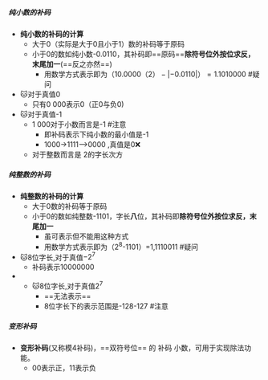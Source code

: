 ##### 纯小数的补码
- **纯小数的补码的计算**
	- 大于0（实际是大于0且小于1）数的补码等于原码
	- 小于0的数如纯小数-0.0110，其补码即==原码==**除符号位外按位求反，末尾加一**(==反之亦然==)
		- 用数学方式表示即为$（10.0000（2）-|-0.0110|）=1.1010000$ #疑问
- 🐱对于真值0
	- 只有0 000表示0（正0与负0)
- 🐱对于真值-1
	- 1 000对于小数而言是-1 #注意
		- 即补码表示下纯小数的最小值是-1
		- 1000->1111-->0000 ,真值是0❌
	- 对于整数而言是 2的字长次方
##### 纯整数的补码
- **纯整数的补码的计算**
	- 大于0数的补码等于原码
	- 小于0的数如纯整数-1101，字长**八**位，其补码即**除符号位外按位求反，末尾加一** 
		-  虽可表示但不能用这种方式 
		- 用数学方式表示即为（$2^8$-1101）=1,1110011 #疑问
- 🐱8位字长,对于真值$-2^7$
	- 补码表示10000000
- - 🐱8位字长,对于真值$2^7$ 
	- ==无法表示==
	- 8位字长下的表示范围是-128-127 #注意  
##### 变形补码
- **变形补码**(又称模4补码)，==双符号位== 的 补码 小数，可用于实现除法功能。
	- 00表示正，11表示负